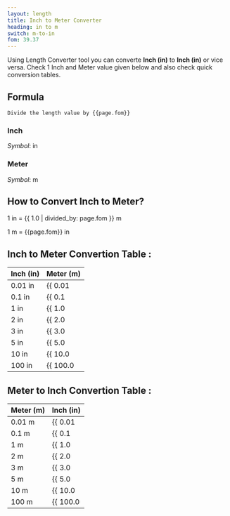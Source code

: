 ```yaml
---
layout: length
title: Inch to Meter Converter
heading: in to m
switch: m-to-in
fom: 39.37
---
```


Using Length Converter tool you can converte **Inch (in)** to **Inch (in)** or vice versa. Check 1 Inch and Meter value given below and also check quick conversion tables.

## Formula
`Divide the length value by {{page.fom}}`

### Inch
*Symbol*: in

### Meter
*Symbol*: m

## How to Convert Inch to Meter?
1 in = {{ 1.0 | divided_by: page.fom }} m

1 m = {{page.fom}} in

## Inch to Meter Convertion Table :

| Inch (in) | Meter (m) |
| ---- | ---- |
| 0.01 in | {{ 0.01 | divided_by: page.fom | round: 12 }} m |
| 0.1 in | {{ 0.1 | divided_by: page.fom | round: 12 }} m |
| 1 in | {{ 1.0 | divided_by: page.fom | round: 12 }} m |
| 2 in | {{ 2.0 | divided_by: page.fom | round: 12 }} m |
| 3 in | {{ 3.0 | divided_by: page.fom | round: 12 }} m |
| 5 in | {{ 5.0 | divided_by: page.fom | round: 12 }} m |
| 10 in | {{ 10.0 | divided_by: page.fom | round: 12 }} m |
| 100 in | {{ 100.0 | divided_by: page.fom | round: 12 }} m |

## Meter to Inch Convertion Table :

| Meter (m) | Inch (in) |
| ---- | ---- |
| 0.01 m | {{ 0.01 | times: page.fom | round: 12 }} in |
| 0.1 m | {{ 0.1 | times: page.fom | round: 12 }} in |
| 1 m | {{ 1.0 | times: page.fom | round: 12 }} in |
| 2 m | {{ 2.0 | times: page.fom | round: 12 }} in |
| 3 m | {{ 3.0 | times: page.fom | round: 12 }} in |
| 5 m | {{ 5.0 | times: page.fom | round: 12 }} in |
| 10 m | {{ 10.0 | times: page.fom | round: 12 }} in |
| 100 m | {{ 100.0 | times: page.fom | round: 12 }} in |

<script>
selectInput[4].selected = true
selectOutput[7].selected = true
</script>
